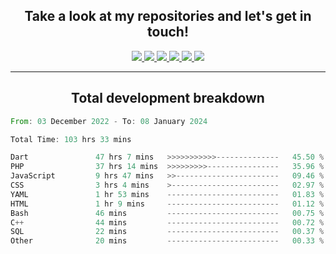 <h2 align="center">
  Take a look at my repositories and let's get in touch!
</h2>
<p align="center">
  <a href= "">
    <img src="https://img.icons8.com/material-outlined/30/689d6a/facebook.png"/>
  </a>
  <a href= "">
    <img src="https://img.icons8.com/material-outlined/30/689d6a/instagram.png"/>
  </a>
  <a href= "">
    <img src="https://img.icons8.com/material-outlined/30/689d6a/linkedin.png"/>
  </a>
  <a href= "">
    <img src="https://img.icons8.com/material-outlined/30/689d6a/twitter.png"/>
  </a>
  <a href= "">
    <img src="https://img.icons8.com/material-outlined/30/689d6a/geography.png"/>
  </a>
  <a href="">
    <img src="https://img.icons8.com/material-outlined/30/689d6a/email.png"/>
  </a>
</p>

---

<h2 align="center">Total development breakdown</h2>

<p align="center">
<!--START_SECTION:waka-->

```rust
From: 03 December 2022 - To: 08 January 2024

Total Time: 103 hrs 33 mins

Dart               47 hrs 7 mins   >>>>>>>>>>>--------------   45.50 %
PHP                37 hrs 14 mins  >>>>>>>>>----------------   35.96 %
JavaScript         9 hrs 47 mins   >>-----------------------   09.46 %
CSS                3 hrs 4 mins    >------------------------   02.97 %
YAML               1 hr 53 mins    -------------------------   01.83 %
HTML               1 hr 9 mins     -------------------------   01.12 %
Bash               46 mins         -------------------------   00.75 %
C++                44 mins         -------------------------   00.72 %
SQL                22 mins         -------------------------   00.37 %
Other              20 mins         -------------------------   00.33 %
```

<!--END_SECTION:waka-->
</p>
